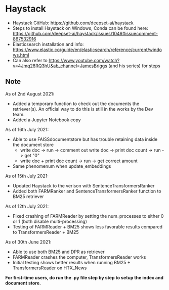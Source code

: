 # Haystack 

- Haystack GitHub: https://github.com/deepset-ai/haystack
- Steps to install Haystack on Windows, Conda can be found here: https://github.com/deepset-ai/haystack/issues/1049#issuecomment-867532916
- Elasticsearch installation and info: https://www.elastic.co/guide/en/elasticsearch/reference/current/windows.html
- Can also refer to https://www.youtube.com/watch?v=4Jmq28RQ3hU&ab_channel=JamesBriggs (and his series) for steps

## Note
As of 2nd August 2021:
- Added a temporary function to check out the documents the retriever(s). An official way to do this is still in the works by the Dev team.
- Added a Jupyter Notebook copy 

As of 16th July 2021:
- Able to use FAISSdocumentstore but has trouble retaining data inside the document store
    - write doc -> run -> comment out write doc -> print doc count -> run -> get "0"
    - write doc + print doc count -> run -> get correct amount
- Same phenomenum when update_embeddings

As of 15th July 2021:
- Updated Haystack to the verison with SentenceTransformersRanker
- Added both FARMRanker and SentenceTransformersRanker function to BM25 retriever

As of 12th July 2021:
- Fixed crashing of FARMReader by setting the num_processes to either 0 or 1 (both disable multi-processing)
- Testing of FARMReader + BM25 shows less favorable results compared to TransformersReader + BM25

As of 30th June 2021:
- Able to use both BM25 and DPR as retriever
- FARMReader crashes the computer, TransformersReader works
- Initial testing shows better results when running BM25 + TransformersReader on HTX_News


**For first-time users, do run the .py file step by step to setup the index and document store.**
